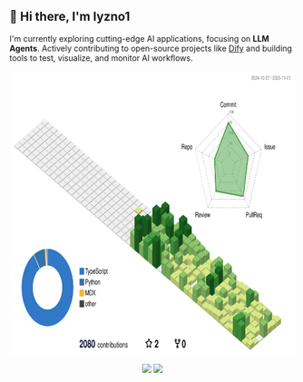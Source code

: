## 👋 Hi there, I'm lyzno1

I'm currently exploring cutting-edge AI applications, focusing on **LLM Agents**.
Actively contributing to open-source projects like [Dify](https://github.com/langgenius/dify) and building tools to test, visualize, and monitor AI workflows.

<p align="center">
  <img height="500" src="./profile-3d.svg" />
</p>

<p align="center">
  <img height="200" src="https://github-readme-stats.vercel.app/api?username=lyzno1&count_private=true&include_all_commits=true&show_icons=true&custom_title=lyzno1%27s%20GitHub%20stats" />
  <img height="200" src="https://github-readme-stats.vercel.app/api/top-langs/?username=lyzno1&layout=compact&theme=default" />
</p>

